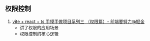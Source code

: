 ## 权限控制

1. [vite + react + ts 手摸手做项目系列三 （权限篇）- 前端要努力@掘金](https://juejin.cn/post/7003605263131344932)
   - 讲了权限的应用场景
   - 权限控制的核心逻辑